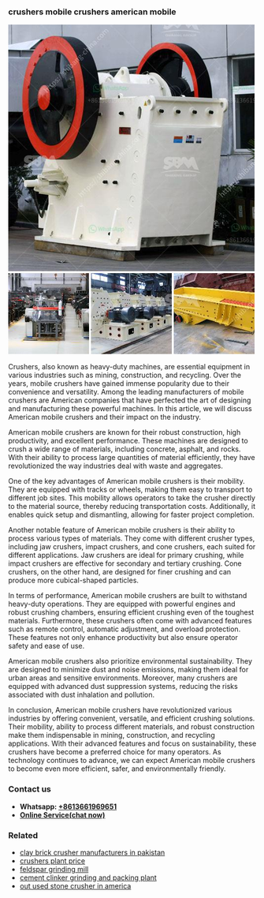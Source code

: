<h3>crushers mobile crushers american mobile</h3><img src='1706755705.jpg' alt=''><p>Crushers, also known as heavy-duty machines, are essential equipment in various industries such as mining, construction, and recycling. Over the years, mobile crushers have gained immense popularity due to their convenience and versatility. Among the leading manufacturers of mobile crushers are American companies that have perfected the art of designing and manufacturing these powerful machines. In this article, we will discuss American mobile crushers and their impact on the industry.</p><p>American mobile crushers are known for their robust construction, high productivity, and excellent performance. These machines are designed to crush a wide range of materials, including concrete, asphalt, and rocks. With their ability to process large quantities of material efficiently, they have revolutionized the way industries deal with waste and aggregates.</p><p>One of the key advantages of American mobile crushers is their mobility. They are equipped with tracks or wheels, making them easy to transport to different job sites. This mobility allows operators to take the crusher directly to the material source, thereby reducing transportation costs. Additionally, it enables quick setup and dismantling, allowing for faster project completion.</p><p>Another notable feature of American mobile crushers is their ability to process various types of materials. They come with different crusher types, including jaw crushers, impact crushers, and cone crushers, each suited for different applications. Jaw crushers are ideal for primary crushing, while impact crushers are effective for secondary and tertiary crushing. Cone crushers, on the other hand, are designed for finer crushing and can produce more cubical-shaped particles.</p><p>In terms of performance, American mobile crushers are built to withstand heavy-duty operations. They are equipped with powerful engines and robust crushing chambers, ensuring efficient crushing even of the toughest materials. Furthermore, these crushers often come with advanced features such as remote control, automatic adjustment, and overload protection. These features not only enhance productivity but also ensure operator safety and ease of use.</p><p>American mobile crushers also prioritize environmental sustainability. They are designed to minimize dust and noise emissions, making them ideal for urban areas and sensitive environments. Moreover, many crushers are equipped with advanced dust suppression systems, reducing the risks associated with dust inhalation and pollution.</p><p>In conclusion, American mobile crushers have revolutionized various industries by offering convenient, versatile, and efficient crushing solutions. Their mobility, ability to process different materials, and robust construction make them indispensable in mining, construction, and recycling applications. With their advanced features and focus on sustainability, these crushers have become a preferred choice for many operators. As technology continues to advance, we can expect American mobile crushers to become even more efficient, safer, and environmentally friendly.</p><h3>Contact us</h3><ul><li><strong>Whatsapp:&nbsp;<a href="https://wa.me/8613661969651">+8613661969651</a></strong></li><li><a href="https://swt.shibang-china.com/?git&amp;zhl&amp;crushers mobile crushers american mobile"><strong>Online Service(chat now)</strong></a></li></ul><h3>Related</h3><ul><li><a href='clay brick crusher manufacturers in pakistan.md'>clay brick crusher manufacturers in pakistan</a></li><li><a href='crushers plant price.md'>crushers plant price</a></li><li><a href='feldspar grinding mill.md'>feldspar grinding mill</a></li><li><a href='cement clinker grinding and packing plant.md'>cement clinker grinding and packing plant</a></li><li><a href='out used stone crusher in america.md'>out used stone crusher in america</a></li></ul>